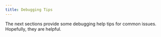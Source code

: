 ```yaml
---
title: Debugging Tips
---
```


The next sections provide some debugging help tips for common issues. Hopefully, they are helpful.

